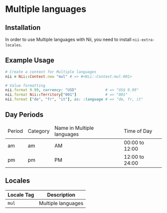 <!-- This file has been generated. Source: languages/_template.md.erb -->

# Multiple languages

## Installation

In order to use Multiple languages with Nii, you need to install `nii-extra-locales`.

## Example Usage

``` ruby
# Create a context for Multiple languages
nii = Nii::Context.new "mul" # => #<Nii::Context:mul-001>

# Value formatting
nii.format 9.99, currency: "USD"             # => "US$ 9.99"
nii.format Nii::Territory["001"]             # => "001"
nii.format ["de", "fr", "it"], as: :language # => "de, fr, it"
```

## Day Periods


<table>
  <thead>
    <tr>
      <td>Period</td>
      <td>Category</td>
      <td>Name in Multiple languages</td>
      <td>Time of Day</td>
    </tr>
  </thead>
  <tbody>
    <tr>
      <td>am</td>
      <td>am</td>
      <td>AM</td>
      <td>00:00 to 12:00</td>
    </tr>
    <tr>
      <td>pm</td>
      <td>pm</td>
      <td>PM</td>
      <td>12:00 to 24:00</td>
    </tr>
  </tbody>
</table>



## Locales

<table>
  <thead>
    <tr>
      <th>Locale Tag</th>
      <th>Description</th>
    </tr>
  </thead>
  <tbody>
    <tr>
      <td><code>mul</code></td>
      <td>Multiple languages</td>
    </tr>
  </tbody>
</table>

